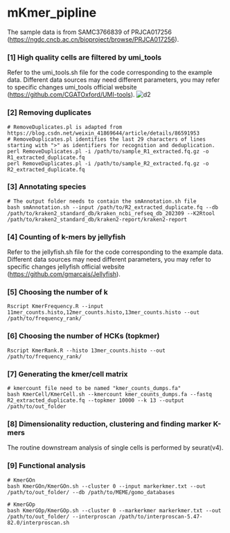 # mKmer_pipline

The sample data is from SAMC3766839 of PRJCA017256 (https://ngdc.cncb.ac.cn/bioproject/browse/PRJCA017256).

### [1] High quality cells are filtered by umi_tools ###
Refer to the umi_tools.sh file for the code corresponding to the example data. Different data sources may need different parameters, you may refer to specific changes umi_tools official website (https://github.com/CGATOxford/UMI-tools).
![d2](https://github.com/user-attachments/assets/cdcc0b26-5bc3-462e-8a2c-07e06783c05f)

### [2] Removing duplicates ###
```
# RemoveDuplicates.pl is adapted from https://blog.csdn.net/weixin_41869644/article/details/86591953
# RemoveDuplicates.pl identifies the last 29 characters of lines starting with ">" as identifiers for recognition and deduplication.
perl RemoveDuplicates.pl -i /path/to/sample_R1_extracted.fq.gz -o R1_extracted_duplicate.fq
perl RemoveDuplicates.pl -i /path/to/sample_R2_extracted.fq.gz -o R2_extracted_duplicate.fq
```
### [3] Annotating species ###
```
# The output folder needs to contain the smAnnotation.sh file
bash smAnnotation.sh --input /path/to/R2_extracted_duplicate.fq --db /path/to/kraken2_standard_db/kraken_ncbi_refseq_db_202309 --K2Rtool /path/to/kraken2_standard_db/kraken2-report/kraken2-report
```
### [4] Counting of k-mers by jellyfish ###
Refer to the jellyfish.sh file for the code corresponding to the example data. Different data sources may need different parameters, you may refer to specific changes jellyfish official website (https://github.com/gmarcais/Jellyfish).
### [5] Choosing the number of k ###
```
Rscript KmerFrequency.R --input 11mer_counts.histo,12mer_counts.histo,13mer_counts.histo --out /path/to/frequency_rank/
```
### [6] Choosing the number of HCKs (topkmer) ###
```
Rscript KmerRank.R --histo 13mer_counts.histo --out /path/to/frequency_rank/
```
### [7] Generating the kmer/cell matrix ###
```
# kmercount file need to be named "kmer_counts_dumps.fa"
bash KmerCell/KmerCell.sh --kmercount kmer_counts_dumps.fa --fastq R2_extracted_duplicate.fq --topkmer 10000 --k 13 --output /path/to/out_folder
```
### [8] Dimensionality reduction, clustering and finding marker K-mers ###
The routine downstream analysis of single cells is performed by seurat(v4).
### [9] Functional analysis ###

```
# KmerGOn 
bash KmerGOn/KmerGOn.sh --cluster 0 --input markerkmer.txt --out /path/to/out_folder/ --db /path/to/MEME/gomo_databases
```
```
# KmerGOp
bash KmerGOp/KmerGOp.sh --cluster 0 --markerkmer markerkmer.txt --out /path/to/out_folder/ --interproscan /path/to/interproscan-5.47-82.0/interproscan.sh
```
